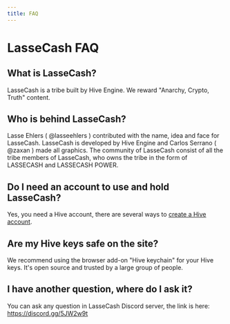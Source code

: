 ```yaml
---
title: FAQ
---
```


# LasseCash FAQ

## <span id="What_is_lassecash">What is LasseCash?</span>
LasseCash is a tribe built by Hive Engine. We reward "Anarchy, Crypto, Truth" content.

## <span id="Who_is_behind_lassecash">Who is behind LasseCash?</span>
Lasse Ehlers ( @lasseehlers ) contributed with the name, idea and face for LasseCash. LasseCash is developed by Hive Engine and Carlos Serrano ( @zaxan ) made all graphics. The community of LasseCash consist of all the tribe members of LasseCash, who owns the tribe in the form of LASSECASH and LASSECASH POWER.

## <span id="Do_I_need_wallet">Do I need an account to use and hold LasseCash?</span>
Yes, you need a Hive account, there are several ways to [create a Hive account](https://signup.hive.io).

## <span of="hive_keys_safe">Are my Hive keys safe on the site? </span>
We recommend using the browser add-on "Hive keychain" for your Hive keys. It's open source and trusted by a large group of people.

## <span id="Do_you_have_discord">I have another question, where do I ask it? </span>
You can ask any question in LasseCash Discord server, the link is here: https://discord.gg/5JW2w9t
